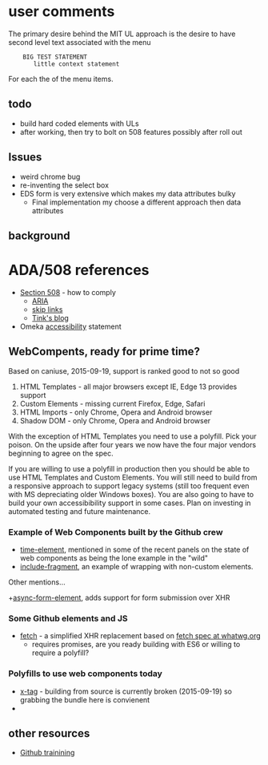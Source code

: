 # user comments

The primary desire behind the MIT UL approach is the desire to have second level text associated with the menu

```
    BIG TEST STATEMENT
       little context statement
```

For each the of the menu items.  

## todo

+ build hard coded elements with ULs
+ after working, then try to bolt on 508 features possibly after roll out

## Issues

+ weird chrome bug
+ re-inventing the select box
+ EDS form is very extensive which makes my data attributes bulky
    + Final implementation my choose a different approach then data attributes


## background

# ADA/508 references

+ [Section 508](http://www.section508.gov/) - how to comply
    + [ARIA](http://a11yproject.com/posts/getting-started-aria/)
    + [skip links](http://webaim.org/techniques/skipnav/)
    + [Tink's blog](http://tink.uk/)
+ Omeka [accessibility](http://omeka.org/codex/Accessibility_Statement) statement

## WebCompents, ready for prime time?

Based on caniuse, 2015-09-19, support is ranked good to not so good

1. HTML Templates - all major browsers except IE, Edge 13 provides support
2. Custom Elements - missing current Firefox, Edge, Safari
3. HTML Imports - only Chrome, Opera and Android browser
4. Shadow DOM - only Chrome, Opera and Android browser

With the exception of HTML Templates you need to use a polyfill. Pick your poison.
On the upside after four years we now have the four major vendors beginning to agree
on the spec.

If you are willing to use a polyfill in production then you should be able to use
HTML Templates and Custom Elements. You will still need to build from a responsive
approach to support legacy systems (still too frequent even with MS depreciating older
Windows boxes).  You are also going to have to build your own accessibibility support
in some cases. Plan on investing in automated testing and future maintenance.

### Example of Web Components built by the Github crew

+ [time-element](https://github.com/github/time-elements), mentioned in some of the recent panels on the state of web components as being the lone example in the "wild"
+ [include-fragment](https://github.com/github/include-fragment-element), an example of wrapping with non-custom elements.

Other mentions&#8230;

+[async-form-element](https://github.com/josh/async-form-element), adds support for form submission over XHR

### Some Github elements and JS

+ [fetch](https://github.com/github/fetch) - a simplified XHR replacement based on [fetch spec at whatwg.org](https://fetch.spec.whatwg.org)
    + requires promises, are you ready building with ES6 or willing to require a polyfill?

### Polyfills to use web components today

+ [x-tag](http://x-tags.org/download) - building from source is currently broken (2015-09-19) so grabbing the bundle here is convienent
+

## other resources

+ [Github trainining](https://training.github.com/kit/)
